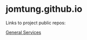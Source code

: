 jomtung.github.io
=================
Links to project public repos:

[General Services](http://jomtung.github.io/General_Services)

